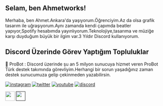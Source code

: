 <h2 align="left">Selam, ben Ahmetworks!</h2>
   <p align="left">Merhaba, ben Ahmet.Ankara'da yaşıyorum.Öğrenciyim.Az da olsa grafik tasarım ile uğraşıyorum.Aynı zamanda kendi çapımda beatler yapıyor,Spotify hesabımda yayınlıyorum.Teknolojiye,tasarıma ve müziğe karşı duyduğum büyük bir ilgim var.3 Yıldır Discord kullanıyorum.
  <h2 align="left">Discord Üzerinde Görev Yaptığım Topluluklar</h2>

🤖 ProBot : Discord üzerinde şu an 5 milyon sunucuya hizmet veren ProBot Türk destek takımında görevliyim.Herhangi bir sorun yaşadığınız zaman destek sunucumuza gelip çekinmeden yazabilirsin.

[![instagram](https://cdn1.iconfinder.com/data/icons/apps-8/64/instagram-ig-apps-platform-24.png)](https://instagram.com/ahmetworks) [![twitter](https://cdn1.iconfinder.com/data/icons/apps-8/64/twitter-apps-platform-24.png)](https://twitter.com/ahmetworks) [![youtube](https://cdn1.iconfinder.com/data/icons/apps-8/64/youtube-apps-platform-24.png)](https://www.youtube.com/https://youtube.com/channel/UC1byh2pO8cy_wT9q2j0Xavw) [![discord](https://cdn1.iconfinder.com/data/icons/apps-8/64/discord-apps-platform-24.png)](https://discord.com/users/595840152568594442)
<div align"
[![Spotify](https://https://open.spotify.com/user/lfcb8fmv080gi4qhpg5qg7mqe?si=BUzrSb1rT5a5FyF1YwTpzg&utm_source=copy-link) target="_blank"><img src="https://cdn1.iconfinder.com/data/icons/apps-8/64/spotify-apps-platform-512.png" width="30px" heigth= "30px" /></a>    <a href="" target="_blank"><img src="" width="30px" 
